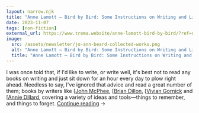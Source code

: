 ```yaml
---
layout: narrow.njk
title: "Anne Lamott – Bird by Bird: Some Instructions on Writing and Life (1994)"
date: 2023-11-07
tags: [non-fiction]
external_url: https://www.trema.website/anne-lamott-bird-by-bird/?ref=daniel.pizza
image:
  src: /assets/newsletter/jo-ann-beard-collected-works.png
  alt: "Anne Lamott – Bird by Bird: Some Instructions on Writing and Life (1994)"
  title: "Anne Lamott – Bird by Bird: Some Instructions on Writing and Life (1994)"
---
```


I was once told that, if I'd like to write, or write well, it's best not to read any books on writing and just sit down for an hour every day to plow right ahead. Needless to say, I've ignored that advice and read a great number of them; books by writers like [[John McPhee](https://www.newyorker.com/magazine/2013/04/29/draft-no-4?ref=daniel.pizza "John McPhee"), [[Brian Dillon](https://www.nyrb.com/products/essayism?ref=daniel.pizza "Brian Dillon"), [[Vivian Gornick](https://www.themarginalian.org/2015/06/22/vivian-gornick-the-situation-and-the-story-personal-narrative/?ref=daniel.pizza "Vivian Gornick") and [[Annie Dillard](https://www.irishtimes.com/culture/books/the-writing-life-by-annie-dillard-not-a-work-of-genius-but-a-source-of-pleasure-1.4249736?ref=daniel.pizza "Annie Dillard"), covering a variety of ideas and tools—things to remember, and things to forget. <a href="{{ external_url }}" title="Read my recommendation for Bird By Bird by Anne Lamott" rel="external" target="_blank">Continue reading</a> →
